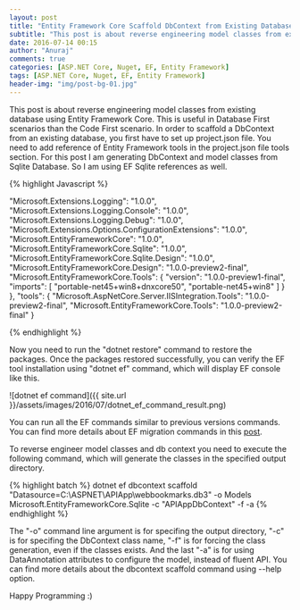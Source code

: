 ```yaml
---
layout: post
title: "Entity Framework Core Scaffold DbContext from Existing Database"
subtitle: "This post is about reverse engineering model classes from existing database using Entity Framework Core. This is useful in Database First scenarios than the Code First scenario."
date: 2016-07-14 00:15
author: "Anuraj"
comments: true
categories: [ASP.NET Core, Nuget, EF, Entity Framework]
tags: [ASP.NET Core, Nuget, EF, Entity Framework]
header-img: "img/post-bg-01.jpg"
---
```

This post is about reverse engineering model classes from existing database using Entity Framework Core. This is useful in Database First scenarios than the Code First scenario. In order to scaffold a DbContext from an existing database, you first have to set up project.json file. You need to add reference of Entity Framework tools in the project.json file tools section. For this post I am generating DbContext and model classes from Sqlite Database. So I am using EF Sqlite references as well.

{% highlight Javascript %}

  "Microsoft.Extensions.Logging": "1.0.0",
  "Microsoft.Extensions.Logging.Console": "1.0.0",
  "Microsoft.Extensions.Logging.Debug": "1.0.0",
  "Microsoft.Extensions.Options.ConfigurationExtensions": "1.0.0",
  "Microsoft.EntityFrameworkCore": "1.0.0",
  "Microsoft.EntityFrameworkCore.Sqlite": "1.0.0",
  "Microsoft.EntityFrameworkCore.Sqlite.Design": "1.0.0",
  "Microsoft.EntityFrameworkCore.Design": "1.0.0-preview2-final",
  "Microsoft.EntityFrameworkCore.Tools": {
    "version": "1.0.0-preview1-final",
    "imports": [
      "portable-net45+win8+dnxcore50",
      "portable-net45+win8"
    ]
  }
},
"tools": {
  "Microsoft.AspNetCore.Server.IISIntegration.Tools": "1.0.0-preview2-final",
  "Microsoft.EntityFrameworkCore.Tools": "1.0.0-preview2-final"
}

{% endhighlight %}

Now you need to run the "dotnet restore" command to restore the packages. Once the packages restored successfully, you can verify the EF tool installation using "dotnet ef" command, which will display EF console like this.

![dotnet ef command]({{ site.url }}/assets/images/2016/07/dotnet_ef_command_result.png)

You can run all the EF commands similar to previous versions commands. You can find more details about EF migration commands in this [post](http://dotnetthoughts.net/entity-framework-7-code-first-migrations/).

To reverse engineer model classes and db context you need to execute the following command, which will generate the classes in the specified output directory.

{% highlight batch %}
dotnet ef dbcontext scaffold "Datasource=C:\ASPNET\APIApp\webbookmarks.db3" -o Models Microsoft.EntityFrameworkCore.Sqlite -c "APIAppDbContext" -f -a
{% endhighlight %}

The "-o" command line argument is for specifing the output directory, "-c" is for specifing the DbContext class name, "-f" is for forcing the class generation, even if the classes exists. And the last "-a" is for using DataAnnotation attributes to configure the model, instead of fluent API. You can find more details about the dbcontext scaffold command using --help option.

Happy Programming :)
